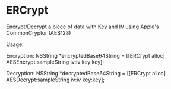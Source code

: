 # ERCrypt
Encrypt/Decrypt a piece of data with Key and IV using Apple's CommonCryptor (AES128)


Usage:

Encryption:
NSString *encryptedBase64String = [[ERCrypt alloc] AESEncrypt:sampleString iv:iv key:key];

Decryption:
NSString *decryptedBase64String = [[ERCrypt alloc] AESDecrypt:sampleString iv:iv key:key];
